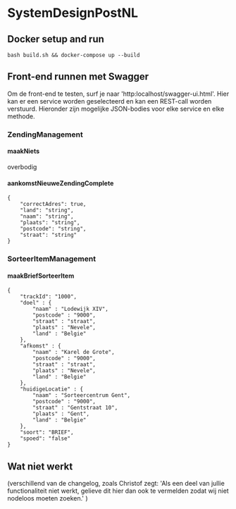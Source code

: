 # SystemDesignPostNL
## Docker setup and run
```
bash build.sh && docker-compose up --build
```

## Front-end runnen met Swagger
Om de front-end te testen, surf je naar 'http:localhost/swagger-ui.html'. Hier kan er een service worden geselecteerd en kan een REST-call worden verstuurd. Hieronder zijn mogelijke JSON-bodies voor elke service en elke methode.

### ZendingManagement
#### maakNiets
overbodig

#### aankomstNieuweZendingComplete
```
{
    "correctAdres": true,
    "land": "string",
    "naam": "string",
    "plaats": "string",
    "postcode": "string",
    "straat": "string"
}
```

### SorteerItemManagement
#### maakBriefSorteerItem
```
{
    "trackId": "1000",
    "doel" : {
        "naam" : "Lodewijk XIV",
        "postcode" : "9000",
        "straat" : "straat",
        "plaats" : "Nevele",
        "land" : "Belgie"
    },
    "afkomst" : {
        "naam" : "Karel de Grote",
        "postcode" : "9000",
        "straat" : "straat",
        "plaats" : "Nevele",
        "land" : "Belgie"
    },
    "huidigeLocatie" : {
        "naam" : "Sorteercentrum Gent",
        "postcode" : "9000",
        "straat" : "Gentstraat 10",
        "plaats" : "Gent",
        "land" : "Belgie"
    },
    "soort": "BRIEF",
    "spoed": "false"
}
```

## Wat niet werkt
(verschillend van de changelog, 
zoals Christof zegt:  'Als een deel van jullie functionaliteit niet werkt, gelieve dit hier dan ook te vermelden zodat wij niet nodeloos moeten zoeken.'
)
